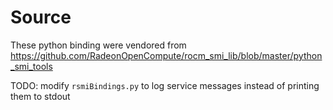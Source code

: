 # Source
These python binding were vendored from
https://github.com/RadeonOpenCompute/rocm_smi_lib/blob/master/python_smi_tools

TODO: modify `rsmiBindings.py` to log service messages instead of printing them
 to stdout
